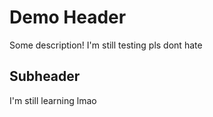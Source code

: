 # Demo Header

Some description! I'm still testing pls dont hate

## Subheader 

I'm still learning lmao